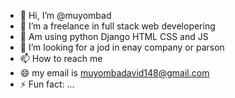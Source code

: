 - 👋 Hi, I’m @muyombad
- 👀 I’m a freelance in full stack web developering
- 🌱 Am using python Django HTML CSS and JS
- 💞️ I’m looking for a jod in enay company or parson 
- 📫 How to reach me 
- 😄 my email is muyombadavid148@gmail.com
- ⚡ Fun fact: ...

<!---
muyombad/muyombad is a ✨ special ✨ repository because its `README.md` (this file) appears on your GitHub profile.
You can click the Preview link to take a look at your changes.
--->
